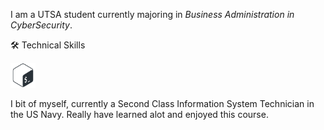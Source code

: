 I am a UTSA student currently majoring in *Business Administration in CyberSecurity*.

:hammer_and_wrench: Technical Skills
<div>
  <img src="https://github.com/devicons/devicon/blob/master/icons/bash/bash-plain.svg" title="Bash" alt="bash" width="40" height="40"/>&nbsp;
</div>
<p> </p>
<div id="badges">
I bit of myself, currently a Second Class Information System Technician in the US Navy. Really have learned alot and enjoyed this course. 
